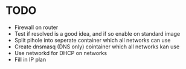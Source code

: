 # TODO

* Firewall on router
* Test if resolved is a good idea, and if so enable on standard image
* Split pihole into seperate container which all networks can use
* Create dnsmasq (DNS only) cointainer which all networks kan use
* Use networkd for DHCP on networks
* Fill in IP plan
